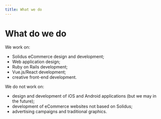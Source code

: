 ```yaml
---
title: What we do
---
```

# What do we do

We work on:

* Solidus eCommerce design and development;
* Web application design;
* Ruby on Rails development;
* Vue.js/React development;
* creative front-end development.

We do not work on:

* design and development of iOS and Android applications (but we may in the future);
* development of eCommerce websites not based on Solidus;
* advertising campaigns and traditional graphics.

